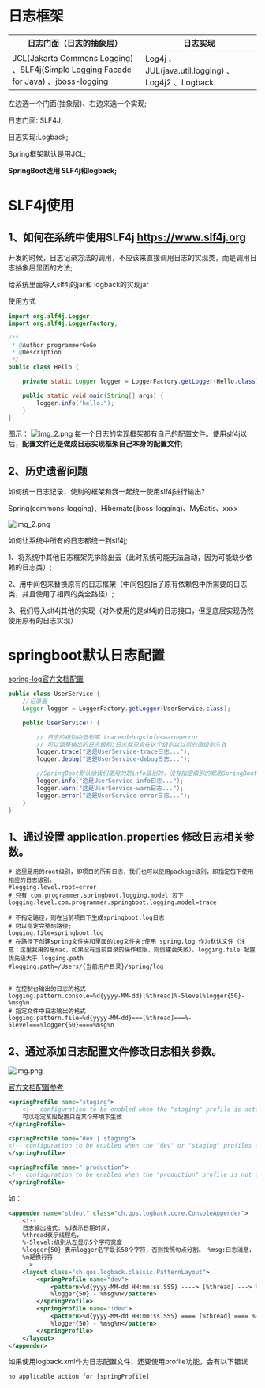 
# 日志框架
| 日志门面（日志的抽象层） | 日志实现 |
|---|---|
| JCL(Jakarta Commons Logging) 、SLF4j(Simple Logging Facade for Java) 、jboss-logging | Log4j 、JUL(java.util.logging) 、Log4j2 、Logback |

左边选一个门面(抽象层)、右边来选一个实现; 

日志门面: SLF4J;

日志实现:Logback;

Spring框架默认是用JCL;

**SpringBoot选用 SLF4j和logback;**

# SLF4j使用
## 1、如何在系统中使用SLF4j https://www.slf4j.org
开发的时候，日志记录方法的调用，不应该来直接调用日志的实现类，而是调用日志抽象层里面的方法; 

给系统里面导入slf4j的jar和 logback的实现jar

使用方式
```java
import org.slf4j.Logger;
import org.slf4j.LoggerFactory;

/**
 * @Author programmerGoGo
 * @Description
 */
public class Hello {

    private static Logger logger = LoggerFactory.getLogger(Hello.class);

    public static void main(String[] args) {
        logger.info("hello.");
    }
}
```

图示：
![img_2.png](img_4.png)
每一个日志的实现框架都有自己的配置文件。使用slf4j以后，**配置文件还是做成日志实现框架自己本身的配置文件**;

## 2、历史遗留问题
如何统一日志记录，使别的框架和我一起统一使用slf4j进行输出?

Spring(commons-logging)、Hibernate(jboss-logging)、MyBatis、xxxx

![img_2.png](img_2.png)

如何让系统中所有的日志都统一到slf4j; 

1、将系统中其他日志框架先排除出去（此时系统可能无法启动，因为可能缺少依赖的日志类）; 

2、用中间包来替换原有的日志框架（中间包包括了原有依赖包中所需要的日志类，并且使用了相同的类全路径）;

3、我们导入slf4j其他的实现（对外使用的是slf4j的日志接口，但是底层实现仍然使用原有的日志实现）


# springboot默认日志配置

[spring-log官方文档配置](https://docs.spring.io/spring-boot/docs/current/reference/html/features.html#features.logging)

```java
public class UserService {
    //记录器
    Logger logger = LoggerFactory.getLogger(UserService.class);

    public UserService() {

        // 日志的级别由低到高 trace<debug<info<warn<error
        // 可以调整输出的日志级别;日志就只会在这个级别以以后的高级别生效
        logger.trace("这是UserService-trace日志...");
        logger.debug("这是UserService-debug日志...");

        //SpringBoot默认给我们使用的是info级别的，没有指定级别的就用SpringBoot默认规定的级别
        logger.info("这是UserService-info日志...");
        logger.warn("这是UserService-warn日志...");
        logger.error("这是UserService-error日志...");
    }
}
```

## 1、通过设置 application.properties 修改日志相关参数。
```properties
# 这里是用的root级别，即项目的所有日志，我们也可以使用package级别，即指定包下使用相应的日志级别。
#logging.level.root=error
# 只有 com.programmer.springboot.logging.model 包下
logging.level.com.programmer.springboot.logging.model=trace

# 不指定路径，则在当前项目下生成springboot.log日志
# 可以指定完整的路径;
logging.file=springboot.log
# 在路径下创建spring文件夹和里面的log文件夹;使用 spring.log 作为默认文件（注意：这里我用的是mac，如果没有当前目录的操作权限，则创建会失败）。logging.file 配置优先级大于 logging.path
#logging.path=/Users/{当前用户目录}/spring/log


# 在控制台输出的日志的格式
logging.pattern.console=%d{yyyy‐MM‐dd}[%thread]%‐5level%logger{50}‐%msg%n
# 指定文件中日志输出的格式
logging.pattern.file=%d{yyyy‐MM‐dd}===[%thread]===%‐5level===%logger{50}====%msg%n
```
## 2、通过添加日志配置文件修改日志相关参数。
![img.png](img.png)

[官方文档配置参考](https://docs.spring.io/spring-boot/docs/current/reference/html/features.html#features.logging.logback-extensions.profile-specific)
```xml
<springProfile name="staging">
    <!-- configuration to be enabled when the "staging" profile is active -->
    可以指定某段配置只在某个环境下生效
</springProfile>

<springProfile name="dev | staging">
<!-- configuration to be enabled when the "dev" or "staging" profiles are active -->
</springProfile>

<springProfile name="!production">
<!-- configuration to be enabled when the "production" profile is not active -->
</springProfile>
```
如：
```xml
<appender name="stdout" class="ch.qos.logback.core.ConsoleAppender">
    <!‐‐
    日志输出格式: %d表示日期时间，
    %thread表示线程名，
    %‐5level:级别从左显示5个字符宽度
    %logger{50} 表示logger名字最长50个字符，否则按照句点分割。 %msg:日志消息，
    %n是换行符
    ‐‐>
    <layout class="ch.qos.logback.classic.PatternLayout">
        <springProfile name="dev">
            <pattern>%d{yyyy‐MM‐dd HH:mm:ss.SSS} ‐‐‐‐> [%thread] ‐‐‐> %‐5level
            %logger{50} ‐ %msg%n</pattern>
        </springProfile>
        <springProfile name="!dev">
            <pattern>%d{yyyy‐MM‐dd HH:mm:ss.SSS} ==== [%thread] ==== %‐5level
            %logger{50} ‐ %msg%n</pattern>
        </springProfile>
    </layout>
</appender>
```
如果使用logback.xml作为日志配置文件，还要使用profile功能，会有以下错误 

`no applicable action for [springProfile]`

